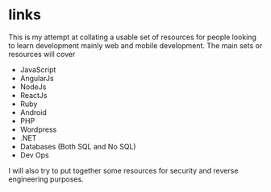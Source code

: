 # links

This is my attempt at collating a usable set of resources for people looking to learn development mainly web and 
mobile development. The main sets or resources will cover

- JavaScript
- AngularJs
- NodeJs
- ReactJs
- Ruby
- Android
- PHP
- Wordpress
- .NET
- Databases (Both SQL and No SQL)
- Dev Ops

I will also try to put together some resources for security and reverse engineering purposes.

